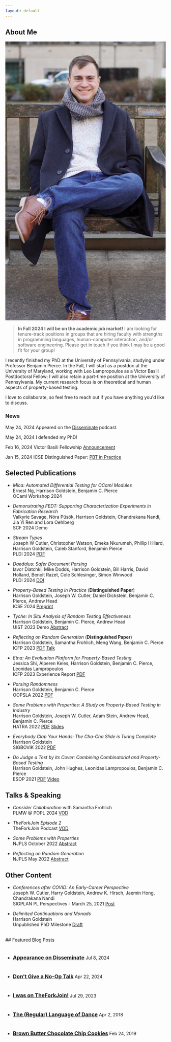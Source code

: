 ```yaml
---
layout: default
---
```


## About Me

<div class="about-me">
<img class="profile-picture" src="img/park-bench.jpeg">
<!-- <p>
My love for learning underpins almost everything that I do; I take every chance I get to learn and
to grow.
</p> -->

<blockquote>
<strong>In Fall 2024 I will be on the academic job market!</strong> I am looking for tenure-track
positions in groups that are hiring faculty with strengths in programming languages, human-computer
interaction, and/or software engineering. Please get in touch if you think I may be a good fit for
your group!
</blockquote>

<p>
I recently finished my PhD at the University of Pennsylvania, studying under Professor Benjamin
Pierce. In the Fall, I will start as a postdoc at the University of Maryland, working with Leo
Lampropoulos as a Victor Basili Postdoctoral Fellow; I will also retain a part-time position at the
University of Pennsylvania. My current research focus is on theoretical and human aspects of
property-based testing.
</p>

<p>
I love to collaborate, so feel free to reach out if you have anything you'd like to discuss.
</p>

<h3>News</h3>
<p>
<span class="highlight">May 24, 2024</span> Appeared on the <a href="{% post_url 2024-07-08-disseminate %}">Disseminate</a> podcast.
</p>

<p>
<span class="highlight">May 24, 2024</span> I defended my PhD!
</p>

<p>
<span class="highlight">Feb 16, 2024</span> Victor Basili Fellowship <a href="{% post_url 2024-02-18-victor-basili %}">Announcement</a>
</p>

<p>
<span class="highlight">Jan 15, 2024</span> ICSE Distinguished Paper: <a class="post-link" href="papers/icse24-pbt-in-practice.pdf">PBT in Practice</a>
</p>

<div style="clear: right;"></div>
</div>

## Selected Publications

- <i>Mica: Automated Differential Testing for OCaml Modules</i><br/>
Ernest Ng, Harrison Goldstein, Benjamin C. Pierce<br/>
OCaml Workshop 2024

- <i>Demonstrating FEDT: Supporting Characterization Experiments in Fabrication Research</i><br/>
Valkyrie Savage, Nóra Püsök, Harrison Goldstein, Chandrakana Nandi, Jia Yi Ren and Lora Oehlberg<br/>
SCF 2024 Demo

- <i>Stream Types</i><br/>
Joseph W Cutler, Christopher Watson, Emeka Nkurumeh, Phillip Hilliard, Harrison Goldstein, Caleb Stanford, Benjamin Pierce<br/>
PLDI 2024 [PDF](https://www.cis.upenn.edu/~jwc/assets/stream-types.pdf)

- <i>Daedalus: Safer Document Parsing</i><br/>
Iavor Diatchki, Mike Dodds, Harrison Goldstein, Bill Harris, David Holland, Benoit Razet, Cole Schlesinger, Simon Winwood<br/>
PLDI 2024 [DOI](https://dl.acm.org/doi/10.1145/3656410)

- <i>Property-Based Testing in Practice</i> (<strong>Distinguished Paper</strong>)<br/>
Harrison Goldstein, Joseph W. Cutler, Daniel Dickstein, Benjamin C. Pierce, Andrew Head<br>
ICSE 2024 [Preprint](papers/icse24-pbt-in-practice.pdf)

- <i>Tyche: In Situ Analysis of Random Testing Effectiveness</i><br/>
Harrison Goldstein, Benjamin C. Pierce, Andrew Head<br>
UIST 2023 Demo [Abstract](papers/uist23.pdf)

- <i>Reflecting on Random Generation</i> (<strong>Distinguished Paper</strong>)<br/>
Harrison Goldstein, Samantha Frohlich, Meng Wang, Benjamin C. Pierce<br>
ICFP 2023 [PDF](papers/icfp23-reflective.pdf) [Talk](https://www.youtube.com/live/ZQ_U-LANbc4?si=nJWlcufGBYnzcF3-&t=1316)

- <i>Etna: An Evaluation Platform for Property-Based Testing</i><br/>
Jessica Shi, Alperen Keles, Harrison Goldstein, Benjamin C. Pierce, Leonidas Lampropoulos<br>
ICFP 2023 Experience Report [PDF](papers/icfp23-etna.pdf)

- <i>Parsing Randomness</i><br/>
Harrison Goldstein, Benjamin C. Pierce<br>
OOPSLA 2022 [PDF](papers/oopsla22.pdf)

- <i>Some Problems with Properties: A Study on Property-Based Testing in Industry</i><br/>
Harrison Goldstein, Joseph W. Cutler, Adam Stein, Andrew Head, Benjamin C. Pierce<br>
HATRA 2022 [PDF](papers/hatra2022.pdf) [Slides](slides/hatra2022.pptx)

- <i>Everybody Clap Your Hands: The Cha-Cha Slide is Turing Complete</i><br>
Harrison Goldstein<br>
SIGBOVIK 2022 [PDF](papers/cha-cha-slide.pdf)

- <i>Do Judge a Test by its Cover: Combining Combinatorial and Property-Based Testing</i><br>
Harrison Goldstein, John Hughes, Leonidas Lampropoulos, Benjamin C. Pierce<br>
ESOP 2021 [PDF](papers/quick-cover.pdf) [Video](https://youtu.be/VCCz1AL3Jkc)

## Talks & Speaking

- <i>Consider Collaboration</i> with Samantha Frohlich<br>
PLMW @ POPL 2024 [VOD](https://www.youtube.com/live/Yqvub1h-gZs?si=ZB08itCPJ-i9Fysx&t=23892)

- <i>TheForkJoin Episode 2</i><br>
TheForkJoin Podcast [VOD](https://youtu.be/tEXq-eSiFwk?si=0tmSmEp2oK5Ucv4n)

- <i>Some Problems with Properties</i><br>
NJPLS October 2022 [Abstract](http://njpls.org/oct22.html#goldstein)

- <i>Reflecting on Random Generation</i><br>
NJPLS May 2022 [Abstract](http://njpls.org/may22.html#goldstein)

## Other Content

- <i> Conferences after COVID: An Early-Career Perspective</i><br>
Joseph W. Cutler, Harry Goldstein, Andrew K. Hirsch, Jaemin Hong, Chandrakana Nandi<br>
SIGPLAN PL Perspectives - March 25, 2021 [Post](https://blog.sigplan.org/2021/03/25/conferences-after-covid-an-early-career-perspective/)

- <i>Delimited Continuations and Monads</i><br>
Harrison Goldstein<br>
Unpublished PhD Milestone [Draft](papers/drafts/wpe-ii.pdf)

<br>
## Featured Blog Posts
<ul>
    <li>
    <h3 style="display: inline-block;">
        <a class="post-link" href="{% post_url 2024-07-08-disseminate %}">
            Appearance on Disseminate
        </a>
    </h3>
    <span class="post-meta">Jul 8, 2024</span>
    </li>
    <li>
    <h3 style="display: inline-block;">
        <a class="post-link" href="{% post_url 2024-04-22-dont-give-a-no-op-talk %}">
            Don't Give a No-Op Talk
        </a>
    </h3>
    <span class="post-meta">Apr 22, 2024</span>
    </li>
    <li>
    <h3 style="display: inline-block;">
        <a class="post-link" href="{% post_url 2023-07-29-theforkjoin %}">
            I was on TheForkJoin!
        </a>
    </h3>
    <span class="post-meta">Jul 29, 2023</span>
    </li>
    <li>
    <h3 style="display: inline-block;">
        <a class="post-link" href="{% post_url 2018-04-02-language-of-dance %}">
            The (Regular) Language of Dance
        </a>
    </h3>
    <span class="post-meta">Apr 2, 2018</span>
    </li>
    <li>
    <h3 style="display: inline-block;">
        <a class="post-link" href="{% post_url 2019-02-24-chocolate-chip-cookies %}">
            Brown Butter Chocolate Chip Cookies
        </a>
    </h3>
    <span class="post-meta">Feb 24, 2019</span>
    </li>
</ul>

